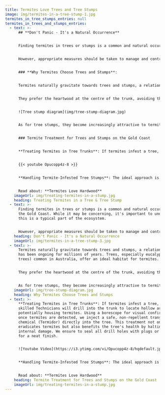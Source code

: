 ```yaml
---
title: Termites Love Trees and Tree Stumps
image: img/termites-in-a-tree-stump-1.jpg
termites_in_tree_stumps_entries: null
termites_in_trees_and_stumps_entries:
  - text: >-
      ## **Don't Panic - It's a Natural Occurrence**


      Finding termites in trees or stumps is a common and natural occurrence on the Gold Coast. While it may be concerning, it's important to understand this is a typical part of the ecosystem. 


      However, appropriate measures should be taken to manage and control termite infestations in these areas to prevent potential damage to other structures.


      ### **Why Termites Choose Trees and Stumps**:


      Termites naturally gravitate towards trees and stumps, a relationship that has been ongoing for millions of years. Trees, especially eucalyptus (gum trees) common in Australia, offer an ideal habitat for termites. 


      They prefer the heartwood at the centre of the trunk, avoiding the sapwood and growth rings. To termites, trees are akin to towering restaurants, providing both nourishment and shelter.


      ![Tree stump diagram](img/tree-stump-diagram.jpg)


      As for tree stumps, they become increasingly attractive to termites as they age. The aging wood becomes more susceptible and appealing to these pests. Aged stumps offer termites a substantial food source and a secure nesting site, making them prime targets for termite colonization.


      ### Termite Treatment for Trees and Stumps on the Gold Coast


      **Treating Termites in Tree Trunks**: If termites infest a tree, our skilled Technicians will drill into the trunk to locate hollow areas potentially housing termites. Using a borescope for visual confirmation, once termites are detected, we inject a safe, non-repellent transfer chemical (Termidor) directly into the tree. This treatment not only eradicates termites but also benefits the tree's health by halting internal damage. We ensure to seal all drill holes with plugs or sealant for a neat finish.


      {{< youtube Opucopp4z-8 >}}


      **Handling Termite-Infested Tree Stumps**: The ideal approach is to prevent termite infestation in tree stumps by removing them entirely. If you've recently had a tree cut down, we recommend having the stump ground out promptly. For stumps already hosting termites or nests, our Technicians can treat them using Termidor before stump removal. This ensures complete termite eradication from your property.


      Read about: **Termites Love Hardwood**
    imageUrl: img/treating-termites-in-a-stump.jpg
    heading: Treating Termites in a Tree & Tree Stump
  - text: >-
      Finding termites in trees or stumps is a common and natural occurrence on
      the Gold Coast. While it may be concerning, it's important to understand
      this is a typical part of the ecosystem. 


      However, appropriate measures should be taken to manage and control termite infestations in these areas to prevent potential damage to other structures.
    heading: Don't Panic - It's a Natural Occurrence
    imageUrl: img/termites-in-a-tree-stump-3.jpg
  - text: >-
      Termites naturally gravitate towards trees and stumps, a relationship that
      has been ongoing for millions of years. Trees, especially eucalyptus (gum
      trees) common in Australia, offer an ideal habitat for termites.


      They prefer the heartwood at the centre of the trunk, avoiding the sapwood and growth rings. To termites, trees are akin to towering restaurants, providing both nourishment and shelter.


      As for tree stumps, they become increasingly attractive to termites as they age. The aging wood becomes more susceptible and appealing to these pests. Aged stumps offer termites a substantial food source and a secure nesting site, making them prime targets for termite colonization.
    imageUrl: img/tree-stump-diagram.jpg
    heading: Why Termites Choose Trees and Stumps
  - text: >-
      **Treating Termites in Tree Trunks**: If termites infest a tree, our
      skilled Technicians will drill into the trunk to locate hollow areas
      potentially housing termites. Using a borescope for visual confirmation,
      once termites are detected, we inject a safe, non-repellent transfer
      chemical (Termidor) directly into the tree. This treatment not only
      eradicates termites but also benefits the tree's health by halting
      internal damage. We ensure to seal all drill holes with plugs or sealant
      for a neat finish.


      ![Youtube Video](https://i3.ytimg.com/vi/Opucopp4z-8/hqdefault.jpg)


      **Handling Termite-Infested Tree Stumps**: The ideal approach is to prevent termite infestation in tree stumps by removing them entirely. If you've recently had a tree cut down, we recommend having the stump ground out promptly. For stumps already hosting termites or nests, our Technicians can treat them using Termidor before stump removal. This ensures complete termite eradication from your property.


      Read about: **Termites Love Hardwood**
    heading: Termite Treatment for Trees and Stumps on the Gold Coast
    imageUrl: img/treating-termites-in-a-stump.jpg
---
```

